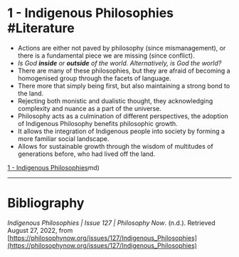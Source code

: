 # 1 - Indigenous Philosophies #Literature
- Actions are either not paved by philosophy (since mismanagement), or there is a fundamental piece we are missing (since conflict).
- *Is God **inside** or **outside** of the world. Alternatively, is God the world?*
- There are many of these philosophies, but they are afraid of becoming a homogenised group through the facets of language.
- There more that simply being first, but also maintaining a strong bond to the land.
- Rejecting both monistic and dualistic thought, they acknowledging complexity and nuance as a part of the universe.
- Philosophy acts as a culmination of different perspectives, the adoption of Indigenous Philosophy benefits philosophic growth.
- It allows the integration of Indigenous people into society by forming a more familiar social landscape.
- Allows for sustainable growth through the wisdom of multitudes of generations before, who had lived off the land.

[1 - Indigenous Philosophies](1%20-%20Indigenous%20Philosophies.md)md)

---
# Bibliography
_Indigenous Philosophies | Issue 127 | Philosophy Now_. (n.d.). Retrieved August 27, 2022, from [https://philosophynow.org/issues/127/Indigenous_Philosophies](https://philosophynow.org/issues/127/Indigenous_Philosophies)
